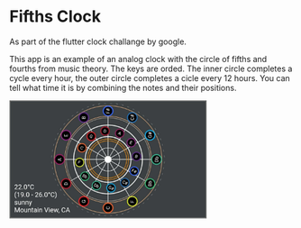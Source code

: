 # Fifths Clock
As part of the flutter clock challange by google. 

This app is an example of an analog clock with the circle of fifths and fourths from music theory. 
The keys are orded. 
The inner circle completes a cycle every hour, the outer circle completes a cicle every 12 hours. 
You can tell what time it is by combining the notes and their positions. 

<img src='fifths.jpeg' width='350'>
